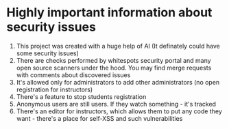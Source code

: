 
# Highly important information about security issues

1. This project was created with a huge help of AI (It definately could have some security issues)
2. There are checks performed by whitespots security portal and many open source scanners under the hood.
You may find merge requests with comments about discovered issues
4. It's allowed only for administrators to add other administrators (no open registration for instructors)
5. There's a feature to stop students registration
6. Anonymous users are still users. If they watch something - it's tracked
7. There's an editor for instructors, which allows them to put any code they want - there's a place for self-XSS and such vulnerabilities

